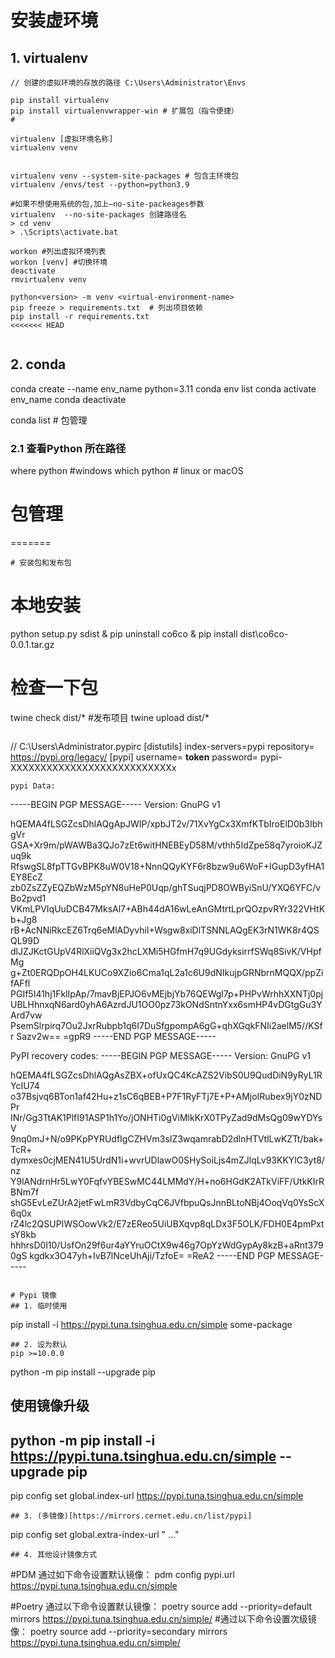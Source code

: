 # 安装虚环境
## 1. virtualenv
```
// 创建的虚拟环境的存放的路径 C:\Users\Administrator\Envs

pip install virtualenv
pip install virtualenvwrapper-win # 扩展包（指令便捷）
#
 
virtualenv [虚拟环境名称] 
virtualenv venv


virtualenv venv --system-site-packages # 包含主环境包
virtualenv /envs/test --python=python3.9

#如果不想使用系统的包,加上–no-site-packeages参数
virtualenv  --no-site-packages 创建路径名
> cd venv
> .\Scripts\activate.bat

workon #列出虚拟环境列表
workon [venv] #切换环境
deactivate
rmvirtualenv venv
 
python<version> -m venv <virtual-environment-name>
pip freeze > requirements.txt  # 列出项目依赖 
pip install -r requirements.txt
<<<<<<< HEAD


```
## 2. conda
conda create --name env_name python=3.11
conda env list
conda activate env_name
conda deactivate

conda list # 包管理
### 2.1 查看Python 所在路径
where python #windows
which python # linux or macOS



# 包管理
=======
```
# 安装包和发布包
```
# 本地安装
python setup.py sdist & pip uninstall co6co & pip install dist\co6co-0.0.1.tar.gz
# 检查一下包
twine check dist/*
#发布项目 
twine upload dist/*
```

```
// C:\Users\Administrator\.pypirc
[distutils]
index-servers=pypi
repository= https://pypi.org/legacy/
[pypi]
username= __token__
password= pypi-XXXXXXXXXXXXXXXXXXXXXXXXXXXx
```
pypi Data:
```
-----BEGIN PGP MESSAGE-----
Version: GnuPG v1

hQEMA4fLSGZcsDhlAQgApJWIP/xpbJT2v/71XvYgCx3XmfKTbIroElD0b3IbhgVr
GSA+Xr9m/pWAWBa3QJo7zEt6witHNEBEyD58M/vthh5IdZpe58q7yroioKJZuq9k
RfswgSL8fpTTGvBPK8uW0V18+NnnQQyKYF6r8bzw9u6WoF+IGupD3yfHA1EY8EcZ
zb0ZsZZyEQZbWzM5pYN8uHeP0Uqp/ghTSuqjPD8OWByiSnU/YXQ6YFC/vBo2pvd1
VKmLPVIqUuDCB47MksAl7+ABh44dA16wLeAnGMtrtLprQOzpvRYr322VHtKb+Jg8
rB+AcNNiRkcEZ6Trq6eMlADyvhiI+Wsgw8xiDlTSNNLAQgEK3rN1WK8r4QSQL99D
dlJZJKctGUpV4RlXiiQVg3x2hcLXMi5HGfmH7q9UGdyksirrfSWq8SivK/VHpfMg
g+Zt0ERQDpOH4LKUCo9XZio6Cma1qL2a1c6U9dNIkujpGRNbrnMQQX/ppZifAFfl
PGIf5I41hj1FklIpAp/7mavBjEPJO6vMEjbjYb76QEWgl7p+PHPvWrhhXXNTj0pj
UBLHhnxqN6ard0yhA6AzrdJU1OO0pz73kONdSntnYxx6smHP4vDGtgGu3YArd7vw
PsemSlrpirq7Ou2JxrRubpb1q6I7DuSfgpompA6gG+qhXGqkFNIi2aelM5//KSfr
Sazv2w==
=gpR9
-----END PGP MESSAGE-----


PyPI recovery codes:
-----BEGIN PGP MESSAGE-----
Version: GnuPG v1

hQEMA4fLSGZcsDhlAQgAsZBX+ofUxQC4KcAZS2VibS0U9QudDiN9yRyL1RYcIU74
o37Bsjvq6BTon1af42Hu+z1sC6qBEB+P7F1RyFTj7E+P+AMjoIRubex9jY0zNDPr
INr/Gg3TtAK1PlfI91ASP1h1Yo/jONHTi0gViMlkKrX0TPyZad9dMsQg09wYDYsV
9nq0mJ+N/o9PKpPYRUdfIgCZHVm3sIZ3wqamrabD2dlnHTVtlLwKZTt/bak+TcR+
dymxes0cjMEN41U5UrdN1i+wvrUDlawO0SHySoiLjs4mZJlqLv93KKYlC3yt8/nz
Y9lANdrnHr5LwY0FqfvYBESwMC44LMMdY/H+no6HGdK2ATkViFF/UtkKIrRBNm7f
shG5EvLeZUrA2jetFwLmR3VdbyCqC6JVfbpuQsJnnBLtoNBj4OoqVq0YsScX6q0x
rZ4lc2QSUPIWSOowVk2/E7zEReo5UiUBXqvp8qLDx3F5OLK/FDH0E4pmPxtsY8kb
hhhrsD0l10/UsfOn29f6ur4aYYruOCtX9w46g7OpYzWdGypAy8kzB+aRnt3790gS
kgdkx3O47yh+IvB7lNceUhAji/TzfoE=
=ReA2
-----END PGP MESSAGE-----




```

# Pypi 镜像
## 1. 临时使用
```
pip install -i https://pypi.tuna.tsinghua.edu.cn/simple some-package
```
## 2. 设为默认
pip >=10.0.0
```
python -m pip install --upgrade pip
## 使用镜像升级
## python -m pip install -i https://pypi.tuna.tsinghua.edu.cn/simple --upgrade pip
pip config set global.index-url https://pypi.tuna.tsinghua.edu.cn/simple
```
## 3. (多镜像)[https://mirrors.cernet.edu.cn/list/pypi]
```
pip config set global.extra-index-url "<url1> <url2>..."
```
## 4. 其他设计镜像方式
```
#PDM 通过如下命令设置默认镜像： 
pdm config pypi.url https://pypi.tuna.tsinghua.edu.cn/simple

#Poetry 通过以下命令设置默认镜像：
poetry source add --priority=default mirrors https://pypi.tuna.tsinghua.edu.cn/simple/
#通过以下命令设置次级镜像：
poetry source add --priority=secondary mirrors https://pypi.tuna.tsinghua.edu.cn/simple/ 
```